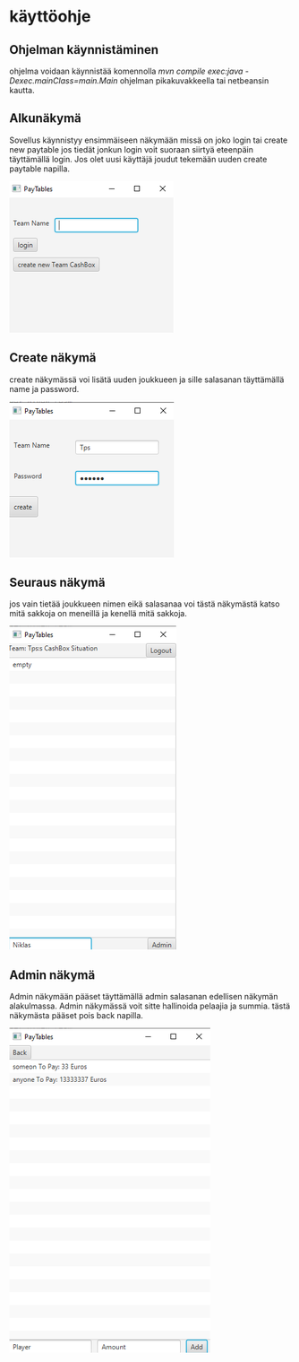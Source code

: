 # käyttöohje

## Ohjelman käynnistäminen
ohjelma voidaan käynnistää komennolla 
*mvn compile exec:java -Dexec.mainClass=main.Main*
ohjelman pikakuvakkeella 
tai netbeansin kautta.

## Alkunäkymä
Sovellus käynnistyy ensimmäiseen näkymään missä on joko login tai create new paytable
jos tiedät jonkun login voit suoraan siirtyä eteenpäin täyttämällä login.
Jos olet uusi käyttäjä joudut tekemään uuden create paytable napilla.

![Luonnos](Kuvat/firstpage.png)


## Create näkymä

create näkymässä voi lisätä uuden joukkueen ja sille salasanan täyttämällä 
name ja password.

![Luonnos](Kuvat/createpage.png)


## Seuraus näkymä

jos vain tietää joukkueen nimen eikä salasanaa voi tästä näkymästä katso mitä 
sakkoja on meneillä ja kenellä mitä sakkoja.

![Luonnos](Kuvat/notadminpage.png)

## Admin näkymä


Admin näkymään pääset täyttämällä admin salasanan edellisen näkymän alakulmassa.
Admin näkymässä voit sitte hallinoida pelaajia ja summia.
tästä näkymästa pääset pois back napilla. 

![Luonnos](Kuvat/adminpage.png)



